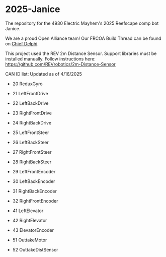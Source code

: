 # 2025-Janice
The repository for the 4930 Electric Mayhem's 2025 Reefscape comp bot Janice.

We are a proud Open Alliance team! Our FRCOA Build Thread can be found on [Chief Delphi](https://www.chiefdelphi.com/t/4930-electric-mayhem-2025-build-thread-open-alliance/477236).

This project used the REV 2m Distance Sensor. Support libraries must be installed manually.
Follow instructions here: https://github.com/REVrobotics/2m-Distance-Sensor

CAN ID list: Updated as of 4/16/2025
- 20 ReduxGyro
- 21 LeftFrontDrive
- 22 LeftBackDrive
- 23 RightFrontDrive
- 24 RightBackDrive

- 25 LeftFrontSteer
- 26 LeftBackSteer
- 27 RightFrontSteer
- 28 RightBackSteer

- 29 LeftFrontEncoder
- 30 LeftBackEncoder
- 31 RightBackEncoder
- 32 RightFrontEncoder

- 41 LeftElevator
- 42 RightElevator
- 43 ElevatorEncoder

- 51 OuttakeMotor
- 52 OuttakeDistSensor
